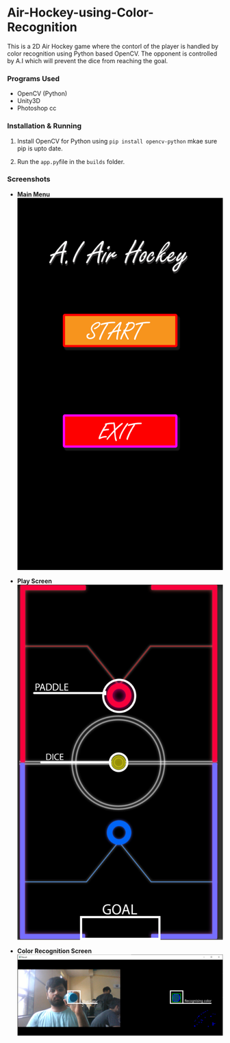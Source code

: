 # Air-Hockey-using-Color-Recognition
This is a 2D Air Hockey game where the contorl of the player is handled by color recognition using Python based OpenCV. The opponent is controlled by A.I which will prevent the dice from reaching the goal.

### Programs Used
- OpenCV (Python)
- Unity3D
- Photoshop cc

### Installation & Running

1. Install OpenCV for Python using `pip install opencv-python` mkae sure pip is upto date.

2. Run the `app.py`file in the `builds` folder.

### Screenshots

- **Main Menu**
![Alt text](/Screenshots/NewLook_mainMenu.jpg?raw=true "Main Menu")

- **Play Screen**
![Alt text](/Screenshots/NewLook_MARKING.jpg?raw=true "Play Screen")

- **Color Recognition Screen**
![Alt text](/Screenshots/color_rec_.jpg?raw=true "Play Screen")

